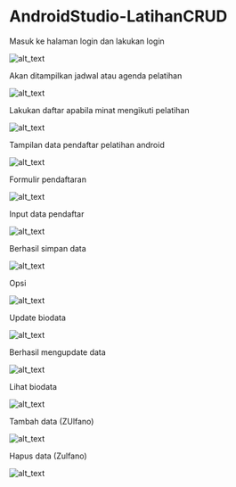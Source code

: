 # AndroidStudio-LatihanCRUD

Masuk ke halaman login dan lakukan login

![alt_text](https://github.com/maharani26/AndroidStudio-LatihanCRUD/blob/master/17.jpeg)

Akan ditampilkan jadwal atau agenda pelatihan

![alt_text](https://github.com/maharani26/AndroidStudio-LatihanCRUD/blob/master/18.jpeg)

Lakukan daftar apabila minat mengikuti pelatihan

![alt_text](https://github.com/maharani26/AndroidStudio-LatihanCRUD/blob/master/19.jpeg)

Tampilan data pendaftar pelatihan android

![alt_text](https://github.com/maharani26/AndroidStudio-LatihanCRUD/blob/master/5.jpeg)

Formulir pendaftaran

![alt_text](https://github.com/maharani26/AndroidStudio-LatihanCRUD/blob/master/6.jpeg)

Input data pendaftar

![alt_text](https://github.com/maharani26/AndroidStudio-LatihanCRUD/blob/master/7.jpeg)

Berhasil simpan data

![alt_text](https://github.com/maharani26/AndroidStudio-LatihanCRUD/blob/master/8.jpeg)

Opsi

![alt_text](https://github.com/maharani26/AndroidStudio-LatihanCRUD/blob/master/9.jpeg)

Update biodata 

![alt_text](https://github.com/maharani26/AndroidStudio-LatihanCRUD/blob/master/13.jpeg)

Berhasil mengupdate data

![alt_text](https://github.com/maharani26/AndroidStudio-LatihanCRUD/blob/master/14.jpeg)

Lihat biodata

![alt_text](https://github.com/maharani26/AndroidStudio-LatihanCRUD/blob/master/12.jpeg)

Tambah data (ZUlfano)

![alt_text](https://github.com/maharani26/AndroidStudio-LatihanCRUD/blob/master/15.jpeg)

Hapus data (Zulfano)

![alt_text](https://github.com/maharani26/AndroidStudio-LatihanCRUD/blob/master/16.jpeg)
